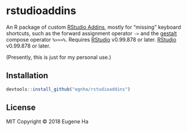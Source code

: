 
<!-- README.md is generated from README.Rmd. Please edit that file -->

# rstudioaddins

An R package of custom [RStudio
Addins](https://rstudio.github.io/rstudioaddins/), mostly for “missing”
keyboard shortcuts, such as the forward assignment operator `->` and the
[gestalt](https://github.com/egnha/gestalt) compose operator `%>>>%`.
Requires [RStudio](https://www.rstudio.com/products/rstudio/) v0.99.878
or later. [RStudio](https://www.rstudio.com/products/rstudio/) v0.99.878
or later.

(Presently, this is just for my personal use.)

## Installation

``` r
devtools::install_github("egnha/rstudioaddins")
```

## License

MIT Copyright © 2018 Eugene Ha
